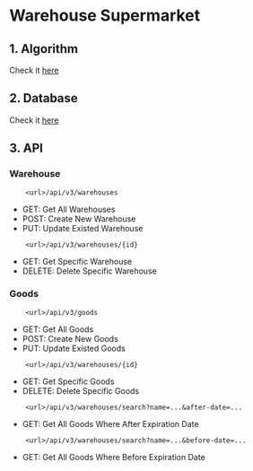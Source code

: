 # Warehouse Supermarket

## 1. Algorithm
Check it [here](https://github.com/MuffinCrunchy/warehouse_supermarket/tree/master/src/main/java/com/muffincrunchy/warehouse_supermarket/utils/algorithm)

## 2. Database
Check it [here](https://github.com/MuffinCrunchy/warehouse_supermarket/tree/master/src/main/java/com/muffincrunchy/warehouse_supermarket/utils/database)

## 3. API
### Warehouse
```
    <url>/api/v3/warehouses
```
* GET: Get All Warehouses
* POST: Create New Warehouse
* PUT: Update Existed Warehouse
```
    <url>/api/v3/warehouses/{id}
```
* GET: Get Specific Warehouse
* DELETE: Delete Specific Warehouse

### Goods
```
    <url>/api/v3/goods
```
* GET: Get All Goods
* POST: Create New Goods
* PUT: Update Existed Goods
```
    <url>/api/v3/warehouses/{id}
```
* GET: Get Specific Goods
* DELETE: Delete Specific Goods
```
    <url>/api/v3/warehouses/search?name=...&after-date=...
```
* GET: Get All Goods Where After Expiration Date
```
    <url>/api/v3/warehouses/search?name=...&before-date=...
```
* GET: Get All Goods Where Before Expiration Date
